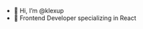- 👋 Hi, I’m @klexup
- 🌱 Frontend Developer specializing in React

<!---
klexup/klexup is a ✨ special ✨ repository because its `README.md` (this file) appears on your GitHub profile.
You can click the Preview link to take a look at your changes.
--->

